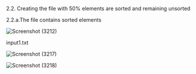 





2.2. Creating the file with 50% elements are sorted and remaining unsorted

2.2.a.The file contains sorted elements

![Screenshot (3212)](https://user-images.githubusercontent.com/91931504/208313744-4381d31b-c87e-4c24-b66a-27c691ba9f43.png)

input1.txt

![Screenshot (3217)](https://user-images.githubusercontent.com/91931504/208313986-96359cb6-fb0d-48fc-92ee-2e9ea8d779e9.png)



![Screenshot (3218)](https://user-images.githubusercontent.com/91931504/208313988-6b83c86a-9be3-4cd4-9d57-d07c407330a7.png)


